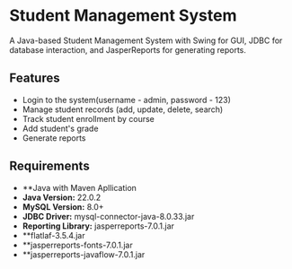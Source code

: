 # Student Management System

A Java-based Student Management System with Swing for GUI, JDBC for database interaction, and JasperReports for generating reports.

## Features
- Login to the system(username - admin, password - 123)
- Manage student records (add, update, delete, search)
- Track student enrollment by course
- Add student's grade
- Generate reports

## Requirements
- **Java with Maven Apllication
- **Java Version:** 22.0.2
- **MySQL Version:** 8.0+
- **JDBC Driver:** mysql-connector-java-8.0.33.jar
- **Reporting Library:** jasperreports-7.0.1.jar
- **flatlaf-3.5.4.jar
- **jasperreports-fonts-7.0.1.jar
- **jasperreports-javaflow-7.0.1.jar
